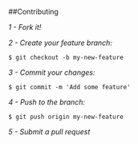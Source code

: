 ##Contributing

*1 - Fork it!*

*2 - Create your feature branch:*
```
$ git checkout -b my-new-feature
```
*3 - Commit your changes:*
```
$ git commit -m 'Add some feature'
```
*4 - Push to the branch:*
```
$ git push origin my-new-feature
```
*5 - Submit a pull request*
